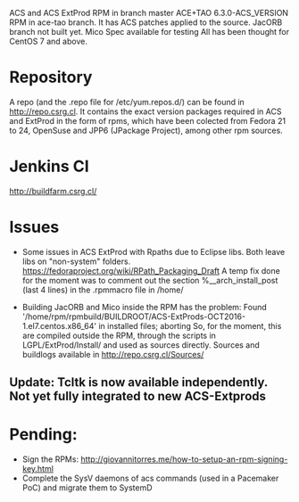 ACS and ACS ExtProd RPM in branch master
ACE+TAO 6.3.0-ACS_VERSION RPM in ace-tao branch. It has ACS patches applied to the source.
JacORB branch not built yet. Mico Spec available for testing
All has been thought for CentOS 7 and above.

# Repository
A repo (and the .repo file for /etc/yum.repos.d/) can be found in http://repo.csrg.cl.
It contains the exact version packages required in ACS and ExtProd in the form of rpms, which have been colected
from Fedora 21 to 24, OpenSuse and JPP6 (JPackage Project), among other rpm sources.

# Jenkins CI
http://buildfarm.csrg.cl/

# Issues
- Some issues in ACS ExtProd with Rpaths due to Eclipse libs. Both leave libs on "non-system" folders.
https://fedoraproject.org/wiki/RPath_Packaging_Draft 
A temp fix done for the moment was to comment out the section %__arch_install_post (last 4 lines) 
in the .rpmmacro file in /home/<user used to build-rebuild rpm>

- Building JacORB and Mico inside the RPM has the problem: 
Found '/home/rpm/rpmbuild/BUILDROOT/ACS-ExtProds-OCT2016-1.el7.centos.x86_64' in installed files; aborting
So, for the moment, this are compiled outside the RPM, through the scripts in LGPL/ExtProd/Install/ and used as sources directly.
Sources and buildlogs available in http://repo.csrg.cl/Sources/
## Update: Tcltk is now available independently. Not yet fully integrated to new ACS-Extprods

# Pending:
- Sign the RPMs: http://giovannitorres.me/how-to-setup-an-rpm-signing-key.html
- Complete the SysV daemons of acs commands (used in a Pacemaker PoC) and migrate them to SystemD

